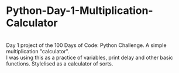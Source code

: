 # Python-Day-1-Multiplication-Calculator
<br/>Day 1 project of the 100 Days of Code: Python Challenge. A simple multiplication "calculator".
<br/> I was using this as a practice of variables, print delay and other basic functions. Stylelised as a calculator of sorts.
